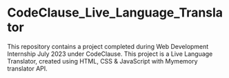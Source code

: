 # CodeClause_Live_Language_Translator
This repository contains a project completed during Web Development Internship July 2023 under CodeClause. This project is a Live Language Translator, created using HTML, CSS & JavaScript with Mymemory translator API.
